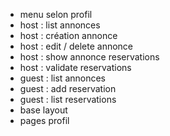 - menu selon profil
- host : list annonces 
- host : création annonce 
- host : edit / delete annonce 
- host : show annonce reservations
- host : validate reservations
- guest : list annonces
- guest : add reservation
- guest : list reservations
- base layout
- pages profil
